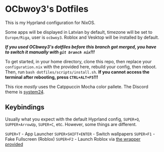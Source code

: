 # OCbwoy3's Dotfiles

This is my Hyprland configuration for NixOS.

Some apps will be displayed in Latvian by default, timezone will be set to `Europe/Riga`, user is `ocbwoy3`.
Roblox and Vesktop will be installed by default.

***If you used OCbwoy3's dotfiles before this branch got merged, you have to switch it manually with `git branch nix`!!!***

To get started, in your home directory, clone this repo, then replace your `configuration.nix` with the provided here, rebuild your config, then reboot. Then, run `bash dotfiles/scripts/install.sh`. **If you cannot access the terminal after rebooting, press `CTRL+ALT+F5`!!!**

This rice *mostly* uses the Catppuccin Mocha color pallete. The Discord theme is [system24](https://github.com/refact0r/system24).

## Keybindings

Usually what you expect with the default Hyprland config, `SUPER+Q`, `SUPPER+ArrowUp`, `SUPER+C`, etc.
However, some things are different.

`SUPER+T` - App Launcher
`SUPER+SHIFT+ENTER` - Switch wallpapers
`SUPER+F1` - Fake Fullscreen (Roblox)
`SUPER+F2` - Launch Roblox via [the wrapper provided](https://github.com/ocbwoy3/sober-bloxstraprpc-wrapper)